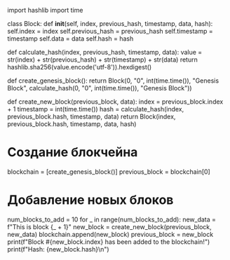 import hashlib
import time

class Block:
    def __init__(self, index, previous_hash, timestamp, data, hash):
        self.index = index
        self.previous_hash = previous_hash
        self.timestamp = timestamp
        self.data = data
        self.hash = hash

def calculate_hash(index, previous_hash, timestamp, data):
    value = str(index) + str(previous_hash) + str(timestamp) + str(data)
    return hashlib.sha256(value.encode('utf-8')).hexdigest()

def create_genesis_block():
    return Block(0, "0", int(time.time()), "Genesis Block", calculate_hash(0, "0", int(time.time()), "Genesis Block"))

def create_new_block(previous_block, data):
    index = previous_block.index + 1
    timestamp = int(time.time())
    hash = calculate_hash(index, previous_block.hash, timestamp, data)
    return Block(index, previous_block.hash, timestamp, data, hash)

# Создание блокчейна
blockchain = [create_genesis_block()]
previous_block = blockchain[0]

# Добавление новых блоков
num_blocks_to_add = 10
for _ in range(num_blocks_to_add):
    new_data = f"This is block {_ + 1}"
    new_block = create_new_block(previous_block, new_data)
    blockchain.append(new_block)
    previous_block = new_block
    print(f"Block #{new_block.index} has been added to the blockchain!")
    print(f"Hash: {new_block.hash}\n")
